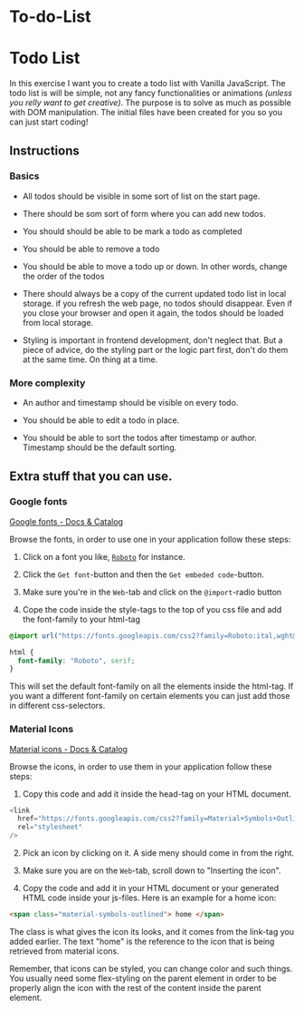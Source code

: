 # To-do-List

# Todo List

In this exercise I want you to create a todo list with Vanilla JavaScript. The todo list is will be simple, not any fancy functionalities or animations _(unless you relly want to get creative)_. The purpose is to solve as much as possible with DOM manipulation. The initial files have been created for you so you can just start coding!

## Instructions

### Basics

- All todos should be visible in some sort of list on the start page.

- There should be som sort of form where you can add new todos.

- You should should be able to be mark a todo as completed

- You should be able to remove a todo

- You should be able to move a todo up or down. In other words, change the order of the todos

- There should always be a copy of the current updated todo list in local storage. if you refresh the web page, no todos should disappear. Even if you close your browser and open it again, the todos should be loaded from local storage.

- Styling is important in frontend development, don't neglect that. But a piece of advice, do the styling part or the logic part first, don't do them at the same time. On thing at a time.

### More complexity

- An author and timestamp should be visible on every todo.

- You should be able to edit a todo in place.

- You should be able to sort the todos after timestamp or author. Timestamp should be the default sorting.

## Extra stuff that you can use.

### Google fonts

[Google fonts - Docs & Catalog](https://fonts.google.com/)

Browse the fonts, in order to use one in your application follow these steps:

1. Click on a font you like, [`Roboto`](https://fonts.google.com/specimen/Roboto) for instance.

2. Click the `Get font`-button and then the `Get embeded code`-button.

3. Make sure you're in the `Web`-tab and click on the `@import`-radio button

4. Cope the code inside the style-tags to the top of you css file and add the font-family to your html-tag

```css
@import url("https://fonts.googleapis.com/css2?family=Roboto:ital,wght@0,100;0,300;0,400;0,500;0,700;0,900;1,100;1,300;1,400;1,500;1,700;1,900&display=swap");

html {
  font-family: "Roboto", serif;
}
```

This will set the default font-family on all the elements inside the html-tag. If you want a different font-family on certain elements you can just add those in different css-selectors.

### Material Icons

[Material icons - Docs & Catalog](https://fonts.google.com/icons)

Browse the icons, in order to use them in your application follow these steps:

1. Copy this code and add it inside the head-tag on your HTML document.

```js
<link
  href="https://fonts.googleapis.com/css2?family=Material+Symbols+Outlined"
  rel="stylesheet"
/>
```

2. Pick an icon by clicking on it. A side meny should come in from the right.

3. Make sure you are on the `Web`-tab, scroll down to "Inserting the icon".

4. Copy the code and add it in your HTML document or your generated HTML code inside your js-files. Here is an example for a home icon:

```html
<span class="material-symbols-outlined"> home </span>
```

The class is what gives the icon its looks, and it comes from the link-tag you added earlier. The text "home" is the reference to the icon that is being retrieved from material icons.

Remember, that icons can be styled, you can change color and such things. You usually need some flex-styling on the parent element in order to be properly align the icon with the rest of the content inside the parent element.